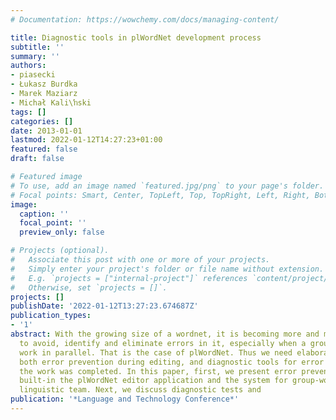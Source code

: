 ```yaml
---
# Documentation: https://wowchemy.com/docs/managing-content/

title: Diagnostic tools in plWordNet development process
subtitle: ''
summary: ''
authors:
- piasecki
- Łukasz Burdka
- Marek Maziarz
- Michał Kali\ŉski
tags: []
categories: []
date: 2013-01-01
lastmod: 2022-01-12T14:27:23+01:00
featured: false
draft: false

# Featured image
# To use, add an image named `featured.jpg/png` to your page's folder.
# Focal points: Smart, Center, TopLeft, Top, TopRight, Left, Right, BottomLeft, Bottom, BottomRight.
image:
  caption: ''
  focal_point: ''
  preview_only: false

# Projects (optional).
#   Associate this post with one or more of your projects.
#   Simply enter your project's folder or file name without extension.
#   E.g. `projects = ["internal-project"]` references `content/project/deep-learning/index.md`.
#   Otherwise, set `projects = []`.
projects: []
publishDate: '2022-01-12T13:27:23.674687Z'
publication_types:
- '1'
abstract: With the growing size of a wordnet, it is becoming more and more difficult
  to avoid, identify and eliminate errors in it, especially when a group of editors
  work in parallel. That is the case of plWordNet. Thus we need elaborated tools for
  both error prevention during editing, and diagnostic tools for error detection after
  the work was completed. In this paper, first, we present error prevention mechanisms
  built-in the plWordNet editor application and the system for group-working of a
  linguistic team. Next, we discuss diagnostic tests and
publication: '*Language and Technology Conference*'
---
```

